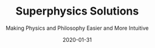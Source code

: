 ---
title: Superphysics Solutions
heading: Confused by Physics and Epistemology?
subtitle: Making Physics and Philosophy Easier and More Intuitive
image: "/covers/solutions.png"
linkTitle: "Solutions"
date: 2020-01-31
description: Solutions from Superphysics
type: "featured"
aliases:
  "/solutions/superphysics/"
---